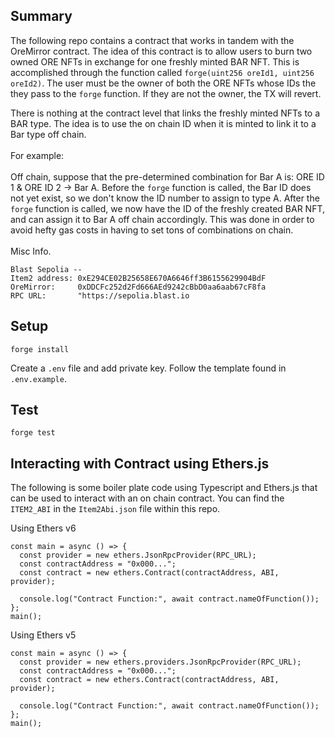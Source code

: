 ## Summary
The following repo contains a contract that works in tandem with the OreMirror contract. The idea of this contract is to allow users to burn two owned ORE NFTs in exchange for one freshly minted BAR NFT. This is accomplished through the function called `forge(uint256 oreId1, uint256 oreId2)`. The user must be the owner of both the ORE NFTs whose IDs the they pass to the `forge` function. If they are not the owner, the TX will revert. <br>

There is nothing at the contract level that links the freshly minted NFTs to a BAR type. The idea is to use the on chain ID when it is minted to link it to a Bar type off chain. <br>
<br>
For example: <br>
<br>
Off chain, suppose that the pre-determined combination for Bar A is: ORE ID 1 & ORE ID 2 -> Bar A. Before the `forge` function is called, the Bar ID does not yet exist, so we don't know the ID number to assign to type A. After the `forge` function is called, we now have the ID of the freshly created BAR NFT, and can assign it to Bar A off chain accordingly. This was done in order to avoid hefty gas costs in having to set tons of combinations on chain. <br>
<br>
Misc Info.
```
Blast Sepolia --
Item2 address: 0xE294CE02B25658E670A6646ff3B6155629904BdF
OreMirror:     0xDDCFc252d2Fd666AEd9242cBbD0aa6aab67cF8fa
RPC URL:       "https://sepolia.blast.io
```

## Setup

```
forge install
```

Create a `.env` file and add private key. Follow the template found in `.env.example`.

## Test

```
forge test
```

## Interacting with Contract using Ethers.js

The following is some boiler plate code using Typescript and Ethers.js that can be used to interact with an on chain contract. You can find the `ITEM2_ABI` in the `Item2Abi.json` file within this repo. <br>

Using Ethers v6

```
const main = async () => {
  const provider = new ethers.JsonRpcProvider(RPC_URL);
  const contractAddress = "0x000...";
  const contract = new ethers.Contract(contractAddress, ABI, provider);

  console.log("Contract Function:", await contract.nameOfFunction());
};
main();
```

Using Ethers v5

```
const main = async () => {
  const provider = new ethers.providers.JsonRpcProvider(RPC_URL);
  const contractAddress = "0x000...";
  const contract = new ethers.Contract(contractAddress, ABI, provider);

  console.log("Contract Function:", await contract.nameOfFunction());
};
main();
```

